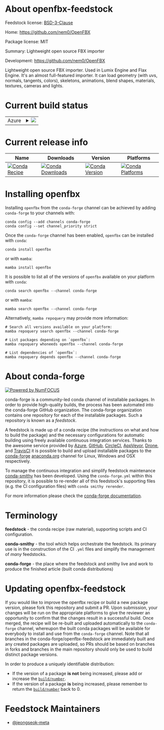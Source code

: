 About openfbx-feedstock
=======================

Feedstock license: [BSD-3-Clause](https://github.com/conda-forge/openfbx-feedstock/blob/main/LICENSE.txt)

Home: https://github.com/nem0/OpenFBX

Package license: MIT

Summary: Lightweight open source FBX importer

Development: https://github.com/nem0/OpenFBX

Lightweight open source FBX importer. Used in Lumix Engine and Flax Engine. It's an almost
full-featured importer. It can load geometry (with uvs, normals, tangents, colors), skeletons,
animations, blend shapes, materials, textures, cameras and lights.


Current build status
====================


<table>
    
  <tr>
    <td>Azure</td>
    <td>
      <details>
        <summary>
          <a href="https://dev.azure.com/conda-forge/feedstock-builds/_build/latest?definitionId=22737&branchName=main">
            <img src="https://dev.azure.com/conda-forge/feedstock-builds/_apis/build/status/openfbx-feedstock?branchName=main">
          </a>
        </summary>
        <table>
          <thead><tr><th>Variant</th><th>Status</th></tr></thead>
          <tbody><tr>
              <td>linux_64</td>
              <td>
                <a href="https://dev.azure.com/conda-forge/feedstock-builds/_build/latest?definitionId=22737&branchName=main">
                  <img src="https://dev.azure.com/conda-forge/feedstock-builds/_apis/build/status/openfbx-feedstock?branchName=main&jobName=linux&configuration=linux%20linux_64_" alt="variant">
                </a>
              </td>
            </tr><tr>
              <td>linux_aarch64</td>
              <td>
                <a href="https://dev.azure.com/conda-forge/feedstock-builds/_build/latest?definitionId=22737&branchName=main">
                  <img src="https://dev.azure.com/conda-forge/feedstock-builds/_apis/build/status/openfbx-feedstock?branchName=main&jobName=linux&configuration=linux%20linux_aarch64_" alt="variant">
                </a>
              </td>
            </tr><tr>
              <td>linux_ppc64le</td>
              <td>
                <a href="https://dev.azure.com/conda-forge/feedstock-builds/_build/latest?definitionId=22737&branchName=main">
                  <img src="https://dev.azure.com/conda-forge/feedstock-builds/_apis/build/status/openfbx-feedstock?branchName=main&jobName=linux&configuration=linux%20linux_ppc64le_" alt="variant">
                </a>
              </td>
            </tr><tr>
              <td>osx_64</td>
              <td>
                <a href="https://dev.azure.com/conda-forge/feedstock-builds/_build/latest?definitionId=22737&branchName=main">
                  <img src="https://dev.azure.com/conda-forge/feedstock-builds/_apis/build/status/openfbx-feedstock?branchName=main&jobName=osx&configuration=osx%20osx_64_" alt="variant">
                </a>
              </td>
            </tr><tr>
              <td>osx_arm64</td>
              <td>
                <a href="https://dev.azure.com/conda-forge/feedstock-builds/_build/latest?definitionId=22737&branchName=main">
                  <img src="https://dev.azure.com/conda-forge/feedstock-builds/_apis/build/status/openfbx-feedstock?branchName=main&jobName=osx&configuration=osx%20osx_arm64_" alt="variant">
                </a>
              </td>
            </tr><tr>
              <td>win_64</td>
              <td>
                <a href="https://dev.azure.com/conda-forge/feedstock-builds/_build/latest?definitionId=22737&branchName=main">
                  <img src="https://dev.azure.com/conda-forge/feedstock-builds/_apis/build/status/openfbx-feedstock?branchName=main&jobName=win&configuration=win%20win_64_" alt="variant">
                </a>
              </td>
            </tr>
          </tbody>
        </table>
      </details>
    </td>
  </tr>
</table>

Current release info
====================

| Name | Downloads | Version | Platforms |
| --- | --- | --- | --- |
| [![Conda Recipe](https://img.shields.io/badge/recipe-openfbx-green.svg)](https://anaconda.org/conda-forge/openfbx) | [![Conda Downloads](https://img.shields.io/conda/dn/conda-forge/openfbx.svg)](https://anaconda.org/conda-forge/openfbx) | [![Conda Version](https://img.shields.io/conda/vn/conda-forge/openfbx.svg)](https://anaconda.org/conda-forge/openfbx) | [![Conda Platforms](https://img.shields.io/conda/pn/conda-forge/openfbx.svg)](https://anaconda.org/conda-forge/openfbx) |

Installing openfbx
==================

Installing `openfbx` from the `conda-forge` channel can be achieved by adding `conda-forge` to your channels with:

```
conda config --add channels conda-forge
conda config --set channel_priority strict
```

Once the `conda-forge` channel has been enabled, `openfbx` can be installed with `conda`:

```
conda install openfbx
```

or with `mamba`:

```
mamba install openfbx
```

It is possible to list all of the versions of `openfbx` available on your platform with `conda`:

```
conda search openfbx --channel conda-forge
```

or with `mamba`:

```
mamba search openfbx --channel conda-forge
```

Alternatively, `mamba repoquery` may provide more information:

```
# Search all versions available on your platform:
mamba repoquery search openfbx --channel conda-forge

# List packages depending on `openfbx`:
mamba repoquery whoneeds openfbx --channel conda-forge

# List dependencies of `openfbx`:
mamba repoquery depends openfbx --channel conda-forge
```


About conda-forge
=================

[![Powered by
NumFOCUS](https://img.shields.io/badge/powered%20by-NumFOCUS-orange.svg?style=flat&colorA=E1523D&colorB=007D8A)](https://numfocus.org)

conda-forge is a community-led conda channel of installable packages.
In order to provide high-quality builds, the process has been automated into the
conda-forge GitHub organization. The conda-forge organization contains one repository
for each of the installable packages. Such a repository is known as a *feedstock*.

A feedstock is made up of a conda recipe (the instructions on what and how to build
the package) and the necessary configurations for automatic building using freely
available continuous integration services. Thanks to the awesome service provided by
[Azure](https://azure.microsoft.com/en-us/services/devops/), [GitHub](https://github.com/),
[CircleCI](https://circleci.com/), [AppVeyor](https://www.appveyor.com/),
[Drone](https://cloud.drone.io/welcome), and [TravisCI](https://travis-ci.com/)
it is possible to build and upload installable packages to the
[conda-forge](https://anaconda.org/conda-forge) [anaconda.org](https://anaconda.org/)
channel for Linux, Windows and OSX respectively.

To manage the continuous integration and simplify feedstock maintenance
[conda-smithy](https://github.com/conda-forge/conda-smithy) has been developed.
Using the ``conda-forge.yml`` within this repository, it is possible to re-render all of
this feedstock's supporting files (e.g. the CI configuration files) with ``conda smithy rerender``.

For more information please check the [conda-forge documentation](https://conda-forge.org/docs/).

Terminology
===========

**feedstock** - the conda recipe (raw material), supporting scripts and CI configuration.

**conda-smithy** - the tool which helps orchestrate the feedstock.
                   Its primary use is in the construction of the CI ``.yml`` files
                   and simplify the management of *many* feedstocks.

**conda-forge** - the place where the feedstock and smithy live and work to
                  produce the finished article (built conda distributions)


Updating openfbx-feedstock
==========================

If you would like to improve the openfbx recipe or build a new
package version, please fork this repository and submit a PR. Upon submission,
your changes will be run on the appropriate platforms to give the reviewer an
opportunity to confirm that the changes result in a successful build. Once
merged, the recipe will be re-built and uploaded automatically to the
`conda-forge` channel, whereupon the built conda packages will be available for
everybody to install and use from the `conda-forge` channel.
Note that all branches in the conda-forge/openfbx-feedstock are
immediately built and any created packages are uploaded, so PRs should be based
on branches in forks and branches in the main repository should only be used to
build distinct package versions.

In order to produce a uniquely identifiable distribution:
 * If the version of a package **is not** being increased, please add or increase
   the [``build/number``](https://docs.conda.io/projects/conda-build/en/latest/resources/define-metadata.html#build-number-and-string).
 * If the version of a package **is** being increased, please remember to return
   the [``build/number``](https://docs.conda.io/projects/conda-build/en/latest/resources/define-metadata.html#build-number-and-string)
   back to 0.

Feedstock Maintainers
=====================

* [@jeongseok-meta](https://github.com/jeongseok-meta/)


<!-- dummy commit to enable rerendering -->

